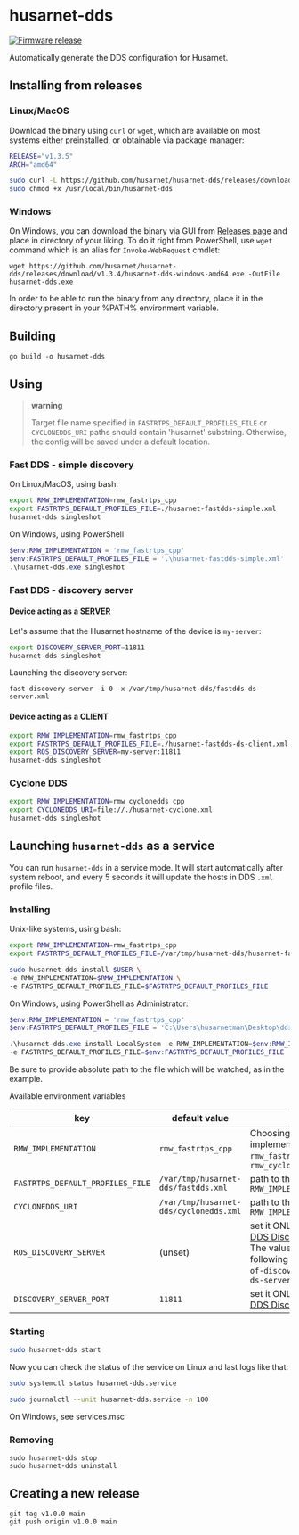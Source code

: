# husarnet-dds

[![Firmware release](https://github.com/husarnet/husarnet-dds/actions/workflows/release.yaml/badge.svg)](https://github.com/husarnet/husarnet-dds/actions/workflows/release.yaml)

Automatically generate the DDS configuration for Husarnet.

## Installing from releases

### Linux/MacOS

Download the binary using `curl` or `wget`, which are available on most systems either preinstalled, or obtainable via package manager:

```bash
RELEASE="v1.3.5"
ARCH="amd64"

sudo curl -L https://github.com/husarnet/husarnet-dds/releases/download/$RELEASE/husarnet-dds-linux-$ARCH -o /usr/local/bin/husarnet-dds
sudo chmod +x /usr/local/bin/husarnet-dds
```

### Windows

On Windows, you can download the binary via GUI from [Releases page](https://github.com/husarnet/husarnet-dds/releases) and place in directory of your liking.
To do it right from PowerShell, use `wget` command which is an alias for `Invoke-WebRequest` cmdlet:

```
wget https://github.com/husarnet/husarnet-dds/releases/download/v1.3.4/husarnet-dds-windows-amd64.exe -OutFile husarnet-dds.exe
```

In order to be able to run the binary from any directory, place it in the directory present in your %PATH% environment variable.

## Building

```
go build -o husarnet-dds
```

## Using

> **warning**
>
> Target file name specified in `FASTRTPS_DEFAULT_PROFILES_FILE` or `CYCLONEDDS_URI` paths should contain 'husarnet' substring. Otherwise, the config will be saved under a default location.

### Fast DDS - simple discovery

On Linux/MacOS, using bash:

```bash
export RMW_IMPLEMENTATION=rmw_fastrtps_cpp
export FASTRTPS_DEFAULT_PROFILES_FILE=./husarnet-fastdds-simple.xml
husarnet-dds singleshot
```

On Windows, using PowerShell

```powershell
$env:RMW_IMPLEMENTATION = 'rmw_fastrtps_cpp'
$env:FASTRTPS_DEFAULT_PROFILES_FILE = '.\husarnet-fastdds-simple.xml'
.\husarnet-dds.exe singleshot
```

### Fast DDS - discovery server

#### Device acting as a **SERVER**

Let's assume that the Husarnet hostname of the device is `my-server`:

```bash
export DISCOVERY_SERVER_PORT=11811
husarnet-dds singleshot
```

Launching the discovery server:

```
fast-discovery-server -i 0 -x /var/tmp/husarnet-dds/fastdds-ds-server.xml
```

#### Device acting as a **CLIENT**

```bash
export RMW_IMPLEMENTATION=rmw_fastrtps_cpp
export FASTRTPS_DEFAULT_PROFILES_FILE=./husarnet-fastdds-ds-client.xml
export ROS_DISCOVERY_SERVER=my-server:11811
husarnet-dds singleshot
```

### Cyclone DDS

```bash
export RMW_IMPLEMENTATION=rmw_cyclonedds_cpp
export CYCLONEDDS_URI=file://./husarnet-cyclone.xml
husarnet-dds singleshot
```

## Launching `husarnet-dds` as a service

You can run `husarnet-dds` in a service mode. It will start automatically after system reboot, and every 5 seconds it will update the hosts in DDS `.xml` profile files.

### Installing

Unix-like systems, using bash:

```bash
export RMW_IMPLEMENTATION=rmw_fastrtps_cpp
export FASTRTPS_DEFAULT_PROFILES_FILE=/var/tmp/husarnet-dds/husarnet-fastdds.xml

sudo husarnet-dds install $USER \
-e RMW_IMPLEMENTATION=$RMW_IMPLEMENTATION \
-e FASTRTPS_DEFAULT_PROFILES_FILE=$FASTRTPS_DEFAULT_PROFILES_FILE
```

On Windows, using PowerShell as Administrator:

```powershell
$env:RMW_IMPLEMENTATION = 'rmw_fastrtps_cpp'
$env:FASTRTPS_DEFAULT_PROFILES_FILE = 'C:\Users\husarnetman\Desktop\dds\husarnet-fastdds-simple.xml'

.\husarnet-dds.exe install LocalSystem -e RMW_IMPLEMENTATION=$env:RMW_IMPLEMENTATION `
-e FASTRTPS_DEFAULT_PROFILES_FILE=$env:FASTRTPS_DEFAULT_PROFILES_FILE
```

Be sure to provide absolute path to the file which will be watched, as in the example.

Available environment variables

| key | default value | description |
| - | - | - |
| `RMW_IMPLEMENTATION` | `rmw_fastrtps_cpp` | Choosing a default DDS implementation. Possible values `rmw_fastrtps_cpp` and `rmw_cyclonedds_cpp` |
| `FASTRTPS_DEFAULT_PROFILES_FILE` | `/var/tmp/husarnet-dds/fastdds.xml` | path to the output `.xml` file if `RMW_IMPLEMENTATION=rmw_fastrtps_cpp` |
| `CYCLONEDDS_URI` | `/var/tmp/husarnet-dds/cyclonedds.xml` | path to the output `.xml` file if `RMW_IMPLEMENTATION=rmw_cyclonedds_cpp` |
| `ROS_DISCOVERY_SERVER` | (unset) | set it ONLY for devices running in [Fast DDS Discovery Server](https://fast-dds.docs.eprosima.com/en/latest/fastdds/ros2/discovery_server/ros2_discovery_server.html) **"Client mode"**. The value of this env should have the following format: `<Husarnet-hostname-of-discovery-server>:<PORT>`, eg. `my-ds-server:11811` |
| `DISCOVERY_SERVER_PORT` | `11811` | set it ONLY for devices running in [Fast DDS Discovery Server](https://fast-dds.docs.eprosima.com/en/latest/fastdds/ros2/discovery_server/ros2_discovery_server.html) **"Server mode"** |

### Starting

```bash
sudo husarnet-dds start
```

Now you can check the status of the service on Linux and last logs like that:

```bash
sudo systemctl status husarnet-dds.service 
```

```bash
sudo journalctl --unit husarnet-dds.service -n 100 
```

On Windows, see services.msc

### Removing

```
sudo husarnet-dds stop
sudo husarnet-dds uninstall
```

## Creating a new release

```
git tag v1.0.0 main
git push origin v1.0.0 main
```
